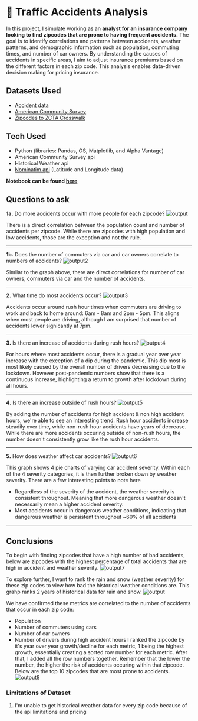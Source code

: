 # 🚗 Traffic Accidents Analysis 

In this project, I simulate working as an **analyst for an insurance company looking to find zipcodes that are prone to having frequent accidents.** The goal is to identify correlations and patterns between accidents, weather patterns, and demographic information such as population, commuting times, and number of car owners. By understanding the causes of accidents in specific areas, I aim to adjust insurance premiums based on the different factors in each zip code. This analysis enables data-driven decision making for pricing insurance.

## Datasets Used
- [Accident data](https://www.kaggle.com/datasets/sobhanmoosavi/us-accidents)
- [American Community Survey](https://www.census.gov/data/developers/data-sets/acs-5year.html)
- [Zipcodes to ZCTA Crosswalk](https://github.com/censusreporter/acs-aggregate/blob/master/crosswalks/zip_to_zcta/ZIP_ZCTA_README.md)
  
## Tech Used
- Python (libraries: Pandas, OS, Matplotlib, and Alpha Vantage)
- American Community Survey api
- Historical Weather api
- [Nominatim api](https://nominatim.org/) (Latitude and Longitude data)

**Notebook can be found [here](https://github.com/JasonSTLee/Traffic-Accidents-Analysis/blob/main/main.ipynb)**

## Questions to ask

**1a.** Do more accidents occur with more people for each zipcode?
![output](https://github.com/user-attachments/assets/2d864438-7da3-4fef-af00-0b8efbc1d05d)

There is a direct correlation between the population count and number of accidents per zipcode. While there are zipcodes with high population and low accidents, those are the exception and not the rule.

---

**1b.** Does the number of commuters via car and car owners correlate to numbers of accidents?
![output2](https://github.com/user-attachments/assets/7fede9bd-e33b-4a92-bdff-a4c409d4878e)

Similar to the graph above, there are direct correlations for number of car owners, commuters via car and the number of accidents.

---

**2.** What time do most accidents occur?
![output3](https://github.com/user-attachments/assets/da774f98-92d2-4578-9372-fcdf780ed565)

Accidents occur around rush hour times when commuters are driving to work and back to home around: 6am - 8am and 2pm - 5pm. This aligns when most people are driving, although I am surprised that number of accidents lower signicantly at 7pm.

---

**3.** Is there an increase of accidents during rush hours?
![output4](https://github.com/user-attachments/assets/497b5199-10a6-4341-a7d9-56c5d662a002)

For hours where most accidents occur, there is a gradual year over year increase with the exception of a dip during the pandemic. This dip most is most likely caused by the overall number of drivers decreasing due to the lockdown. However post-pandemic numbers show that there is a continuous increase, highlighting a return to growth after lockdown during all hours.

---

**4.** Is there an increase outside of rush hours?
![output5](https://github.com/user-attachments/assets/9e8ad7cc-a198-4664-ab6c-1f7f45baa9c8)

By adding the number of accidents for high accident & non high accident hours, we're able to see an interesting trend. Rush hour accidents increase steadily over time, while non-rush hour accidents have years of decrease. While there are more accidents occuring outside of non-rush hours, the number doesn't consistently grow like the rush hour accidents. 

---

**5.** How does weather affect car accidents?
![output6](https://github.com/user-attachments/assets/3d18e8a2-549c-4285-8a9e-6d4e6fa3b814)

This graph shows 4 pie charts of varying car accident severity. Within each of the 4 severity categories, it is then further broken down by weather severity. There are a few interesting points to note here

- Regardless of the severity of the accident, the weather severity is consistent throughout. Meaning that more dangerous weather doesn't necessarily mean a higher accident severity.
- Most accidents occur in dangerous weather conditions, indicating that dangerous weather is persistent throughout ~60% of all accidents

---

## Conclusions

To begin with finding zipcodes that have a high number of bad accidents, below are zipcodes with the highest percentage of total accidents that are high in accident and weather severity.
![output7](https://github.com/user-attachments/assets/071952f4-299f-479a-8995-42f260d6421a)

To explore further, I want to rank the rain and snow (weather severity) for these zip codes to view how bad the historical weather conditions are. This grahp ranks 2 years of historical data for rain and snow. 
![output](https://github.com/user-attachments/assets/4def70b3-4d4e-4364-8039-707bd1eeae98)


We have confirmed these metrics are correlated to the number of accidents that occur in each zip code:
- Population
- Number of commuters using cars
- Number of car owners
- Number of drivers during high accident hours
I ranked the zipcode by it's year over year growth/decline for each metric, 1 being the highest growth, essentially creating a sorted row number for each metric. After that, I added all the row numbers together. Remember that the lower the number, the higher the risk of accidents occuring within that zipcode. Below are the top 10 zipcodes that are most prone to accidents.
![output8](https://github.com/user-attachments/assets/77094d63-4839-41cc-853b-a32b901ce902)

### Limitations of Dataset
1. I'm unable to get historical weather data for every zip code because of the api limitations and pricing
